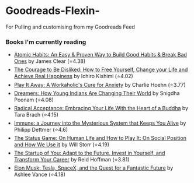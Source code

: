 # Goodreads-Flexin-
For Pulling and customising from my Goodreads Feed

### Books I'm currently reading
<!-- GOODREADS-LIST:START -->
- [Atomic Habits: An Easy & Proven Way to Build Good Habits & Break Bad Ones](https://www.goodreads.com/review/show/4679549292?utm_medium=api&utm_source=rss) by James Clear (⭐️4.38)
- [The Courage to Be Disliked: How to Free Yourself, Change your Life and Achieve Real Happiness](https://www.goodreads.com/review/show/4679546888?utm_medium=api&utm_source=rss) by Ichiro Kishimi (⭐️4.02)
- [Play It Away: A Workaholic's Cure for Anxiety](https://www.goodreads.com/review/show/4940342065?utm_medium=api&utm_source=rss) by Charlie Hoehn (⭐️3.77)
- [Dreamers: How Young Indians Are Changing Their World](https://www.goodreads.com/review/show/4906946850?utm_medium=api&utm_source=rss) by Snigdha Poonam (⭐️4.08)
- [Radical Acceptance: Embracing Your Life With the Heart of a Buddha](https://www.goodreads.com/review/show/4449731345?utm_medium=api&utm_source=rss) by Tara Brach (⭐️4.15)
- [Immune: a Journey into the Mysterious System that Keeps You Alive](https://www.goodreads.com/review/show/4449739832?utm_medium=api&utm_source=rss) by Philipp Dettmer (⭐️4.6)
- [The Status Game: On Human Life and How to Play It: On Social Position and How We Use it](https://www.goodreads.com/review/show/4562367053?utm_medium=api&utm_source=rss) by Will Storr (⭐️4.19)
- [The Startup of You: Adapt to the Future, Invest in Yourself, and Transform Your Career](https://www.goodreads.com/review/show/4658536305?utm_medium=api&utm_source=rss) by Reid Hoffman (⭐️3.81)
- [Elon Musk: Tesla, SpaceX, and the Quest for a Fantastic Future](https://www.goodreads.com/review/show/4658509300?utm_medium=api&utm_source=rss) by Ashlee Vance (⭐️4.18)
<!-- GOODREADS-LIST:END -->
